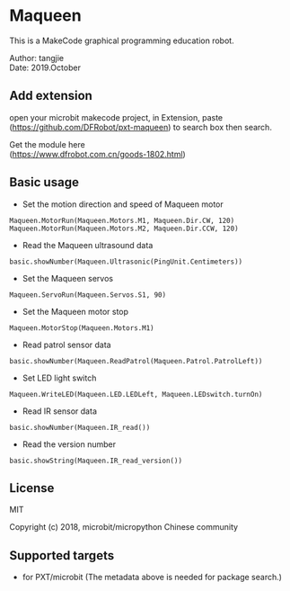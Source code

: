  
# Maqueen

This is a MakeCode graphical programming education robot.

Author: tangjie  
Date:   2019.October  
  

## Add extension

open your microbit makecode project, in Extension, 
paste  (https://github.com/DFRobot/pxt-maqueen) to 
search box then search.

Get the module here  
(https://www.dfrobot.com.cn/goods-1802.html)
## Basic usage

* Set the motion direction and speed of Maqueen motor

```blocks
Maqueen.MotorRun(Maqueen.Motors.M1, Maqueen.Dir.CW, 120)
Maqueen.MotorRun(Maqueen.Motors.M2, Maqueen.Dir.CCW, 120)
```

* Read the Maqueen ultrasound data

```blocks
basic.showNumber(Maqueen.Ultrasonic(PingUnit.Centimeters))
```

* Set the  Maqueen servos 

```blocks
Maqueen.ServoRun(Maqueen.Servos.S1, 90)
```

* Set the  Maqueen  motor stop

```blocks
Maqueen.MotorStop(Maqueen.Motors.M1)
```

* Read patrol sensor data

```blocks
basic.showNumber(Maqueen.ReadPatrol(Maqueen.Patrol.PatrolLeft))
```

* Set LED light switch

```blocks
Maqueen.WriteLED(Maqueen.LED.LEDLeft, Maqueen.LEDswitch.turnOn)
```

* Read IR sensor data

```blocks
basic.showNumber(Maqueen.IR_read())
```

* Read the version number

```blocks
basic.showString(Maqueen.IR_read_version())
```

## License

MIT

Copyright (c) 2018, microbit/micropython Chinese community  


## Supported targets

* for PXT/microbit
(The metadata above is needed for package search.)
